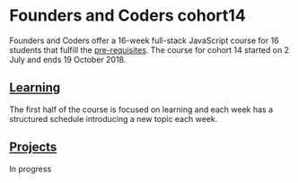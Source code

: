 # Founders and Coders cohort14 
Founders and Coders offer a 16-week full-stack JavaScript course for 16 students that fulfill the [pre-requisites](https://foundersandcoders.com/apply/prerequisites/). 
The course for cohort 14 started on 2 July and ends 19 October 2018.



## [Learning](https://github.com/njons/Founders-and-Coders-cohort14/tree/master/Learning)
The first half of the course is focused on learning and each week has a structured schedule introducing a new topic each week.  
## [Projects](https://github.com/njons/Founders-and-Coders-cohort14/tree/master/Projects)
In progress 
